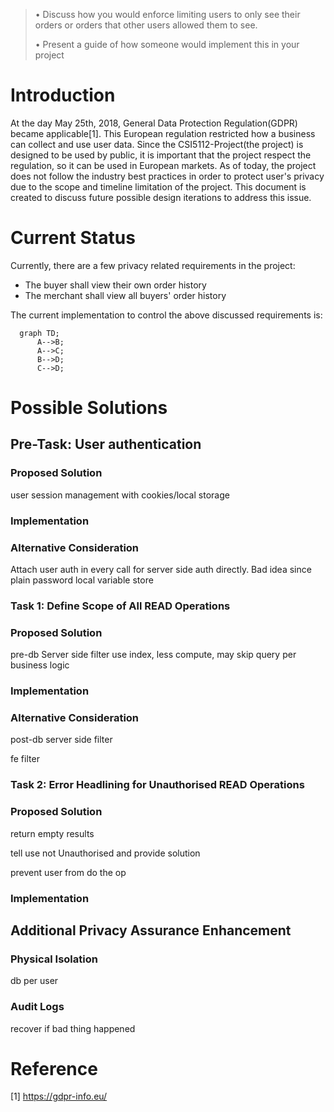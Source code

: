 > • Discuss how you would enforce limiting users to only see their
> orders or orders that other users allowed them to see. 
> 
> • Present a guide of how someone would implement this in your project


# Introduction

At the day May 25th, 2018, General Data Protection Regulation(GDPR) became applicable[1]. This European regulation restricted how a business can collect and use user data. Since the CSI5112-Project(the project) is designed to be used by public, it is important that the project respect the regulation, so it can be used in European markets. As of today, the project does not follow the industry best practices in order to protect user's privacy due to the scope and timeline limitation of the project. This document is created to discuss future possible design iterations to address this issue. 


# Current Status 

Currently, there are a few privacy related requirements in the project:
* The buyer shall view their own order history
* The merchant shall view all buyers' order history

The current implementation to control the above discussed requirements is:
```mermaid
  graph TD;
      A-->B;
      A-->C;
      B-->D;
      C-->D;
```


# Possible Solutions

## Pre-Task: User authentication

### Proposed Solution  
user session management with cookies/local storage

### Implementation

### Alternative Consideration
Attach user auth in every call for server side auth directly. Bad idea since plain password local variable store


### Task 1: Define Scope of All READ Operations

### Proposed Solution 
pre-db Server side filter 
 use index, less compute, may skip query per business logic

### Implementation

### Alternative Consideration
post-db server side filter 

fe filter 


### Task 2: Error Headlining for Unauthorised READ Operations

### Proposed Solution 

return empty results 

tell use not Unauthorised and provide solution 

prevent user from do the op

### Implementation


## Additional Privacy Assurance Enhancement 

### Physical Isolation 
db per user

### Audit Logs
recover if bad thing happened 


# Reference
[1] https://gdpr-info.eu/